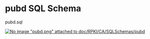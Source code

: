 # pubd SQL Schema

pubd.sql

[![No image "pubd.png" attached to doc/RPKI/CA/SQLSchemas/pubd][1]][2]

   [1]: /chrome/common/attachment.png (No image "pubd.png" attached to
doc/RPKI/CA/SQLSchemas/pubd)

   [2]: /attachment/wiki/doc/RPKI/CA/SQLSchemas/pubd/pubd.png

